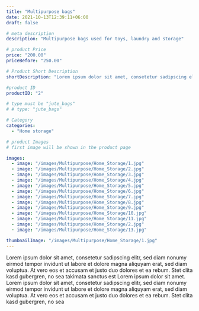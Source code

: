 ```yaml
---
title: "Multipurpose bags"
date: 2021-10-13T12:39:11+06:00
draft: false

# meta description
description: "Multipurpose bags used for toys, laundry and storage"

# product Price
price: "200.00"
priceBefore: "250.00"

# Product Short Description
shortDescription: "Lorem ipsum dolor sit amet, consetetur sadipscing elitr, sed diam nonumy eirmod tempor invidunt ut"

#product ID
productID: "2"

# type must be "jute_bags"
# # type: "jute_bags"

# Category
categories:
  - "Home storage"

# product Images
# first image will be shown in the product page

images:
  - image: "/images/Multipurpose/Home_Storage/1.jpg"
  - image: "/images/Multipurpose/Home_Storage/2.jpg"
  - image: "/images/Multipurpose/Home_Storage/3.jpg"
  - image: "/images/Multipurpose/Home_Storage/4.jpg"
  - image: "/images/Multipurpose/Home_Storage/5.jpg"
  - image: "/images/Multipurpose/Home_Storage/6.jpg"
  - image: "/images/Multipurpose/Home_Storage/7.jpg"
  - image: "/images/Multipurpose/Home_Storage/8.jpg"
  - image: "/images/Multipurpose/Home_Storage/9.jpg"
  - image: "/images/Multipurpose/Home_Storage/10.jpg"
  - image: "/images/Multipurpose/Home_Storage/11.jpg"
  - image: "/images/Multipurpose/Home_Storage/2.jpg"
  - image: "/images/Multipurpose/Home_Storage/13.jpg"

thumbnailImage: "/images/Multipurpose/Home_Storage/1.jpg"
---
```


Lorem ipsum dolor sit amet, consetetur sadipscing elitr, sed diam nonumy eirmod tempor invidunt ut labore et dolore magna aliquyam erat, sed diam voluptua. At vero eos et accusam et justo duo dolores et ea rebum. Stet clita kasd gubergren, no sea takimata sanctus est Lorem ipsum dolor sit amet. Lorem ipsum dolor sit amet, consetetur sadipscing elitr, sed diam nonumy eirmod tempor invidunt ut labore et dolore magna aliquyam erat, sed diam voluptua. At vero eos et accusam et justo duo dolores et ea rebum. Stet clita kasd gubergren, no sea
